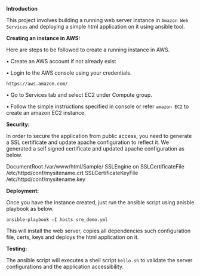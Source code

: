 <b>Introduction</b>

  This project involves building a running web server instance in `Amazon Web Services` and deploying a simple html application on it using ansible tool.
  
<b>Creating an instance in AWS:</b>
	
Here are steps to be followed to create a running instance in AWS.

•	Create an AWS account if not already exist

•	Login to the AWS console using your credentials.

	https://aws.amazon.com/

•	Go to Services tab and select EC2 under Compute group.

•	Follow the simple instructions specified in console or refer `amazon EC2` to create an amazon EC2 instance.

<b>Security:</b>

In order to secure the application from public access, you need to generate a SSL certificate and update apache configuration to reflect it. We generated a self signed certificate and updated apache configuration as below.

<VirtualHost ec2-13-58-188-253.us-east-2.compute.amazonaws.com:443>
DocumentRoot /var/www/html/Sample/
SSLEngine  on
SSLCertificateFile /etc/httpd/conf/mysitename.crt
SSLCertificateKeyFile /etc/httpd/conf/mysitename.key
</VirtualHost>

<b>Deployment:</b>

Once you have the instance created, just run the ansible script using anisble playbook as below.

`ansible-playbook –I hosts sre_demo.yml`

This will install the web server, copies all dependencies such configuration file, certs, keys and deploys the html application on it.

<b>Testing:</b>

The ansible script will executes a shell script `hello.sh` to validate the server configurations and the application accessibility.


	

        
 
